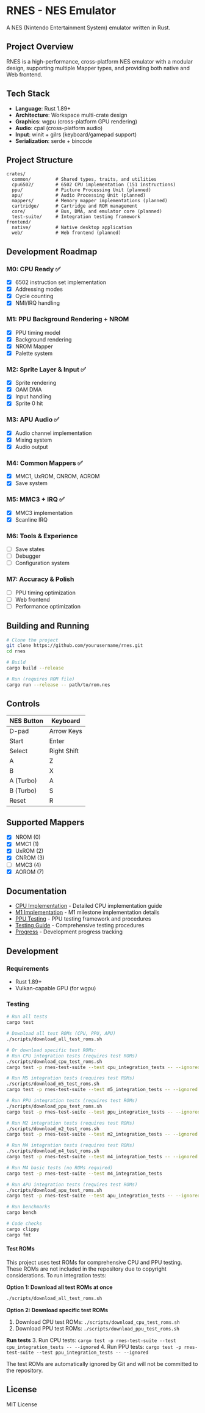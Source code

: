 # RNES - NES Emulator

A NES (Nintendo Entertainment System) emulator written in Rust.

## Project Overview

RNES is a high-performance, cross-platform NES emulator with a modular design, supporting multiple Mapper types, and providing both native and Web frontend.

## Tech Stack

- **Language**: Rust 1.89+
- **Architecture**: Workspace multi-crate design
- **Graphics**: wgpu (cross-platform GPU rendering)
- **Audio**: cpal (cross-platform audio)
- **Input**: winit + gilrs (keyboard/gamepad support)
- **Serialization**: serde + bincode

## Project Structure

```
crates/
  common/         # Shared types, traits, and utilities
  cpu6502/        # 6502 CPU implementation (151 instructions)
  ppu/            # Picture Processing Unit (planned)
  apu/            # Audio Processing Unit (planned)
  mappers/        # Memory mapper implementations (planned)
  cartridge/      # Cartridge and ROM management
  core/           # Bus, DMA, and emulator core (planned)
  test-suite/     # Integration testing framework
frontend/
  native/         # Native desktop application
  web/            # Web frontend (planned)
```

## Development Roadmap

### M0: CPU Ready ✅
- [x] 6502 instruction set implementation
- [x] Addressing modes
- [x] Cycle counting
- [x] NMI/IRQ handling

### M1: PPU Background Rendering + NROM
- [x] PPU timing model
- [x] Background rendering
- [x] NROM Mapper
- [x] Palette system

### M2: Sprite Layer & Input ✅
- [x] Sprite rendering
- [x] OAM DMA
- [x] Input handling
- [x] Sprite 0 hit

### M3: APU Audio ✅
- [x] Audio channel implementation
- [x] Mixing system
- [x] Audio output

### M4: Common Mappers ✅
- [x] MMC1, UxROM, CNROM, AOROM
- [x] Save system

### M5: MMC3 + IRQ ✅
- [x] MMC3 implementation
- [x] Scanline IRQ

### M6: Tools & Experience
- [ ] Save states
- [ ] Debugger
- [ ] Configuration system

### M7: Accuracy & Polish
- [ ] PPU timing optimization
- [ ] Web frontend
- [ ] Performance optimization

## Building and Running

```bash
# Clone the project
git clone https://github.com/yourusername/rnes.git
cd rnes

# Build
cargo build --release

# Run (requires ROM file)
cargo run --release -- path/to/rom.nes
```

## Controls

| NES Button | Keyboard |
|------------|----------|
| D-pad | Arrow Keys |
| Start | Enter |
| Select | Right Shift |
| A | Z |
| B | X |
| A (Turbo) | A |
| B (Turbo) | S |
| Reset | R |

## Supported Mappers

- [x] NROM (0)
- [x] MMC1 (1)
- [x] UxROM (2)
- [x] CNROM (3)
- [ ] MMC3 (4)
- [x] AOROM (7)

## Documentation

- [CPU Implementation](docs/CPU_IMPLEMENTATION.md) - Detailed CPU implementation guide
- [M1 Implementation](docs/M1_IMPLEMENTATION.md) - M1 milestone implementation details
- [PPU Testing](docs/PPU_TESTING.md) - PPU testing framework and procedures
- [Testing Guide](docs/TESTING_GUIDE.md) - Comprehensive testing procedures
- [Progress](docs/PROGRESS.md) - Development progress tracking

## Development

### Requirements

- Rust 1.89+
- Vulkan-capable GPU (for wgpu)

### Testing

```bash
# Run all tests
cargo test

# Download all test ROMs (CPU, PPU, APU)
./scripts/download_all_test_roms.sh

# Or download specific test ROMs:
# Run CPU integration tests (requires test ROMs)
./scripts/download_cpu_test_roms.sh
cargo test -p rnes-test-suite --test cpu_integration_tests -- --ignored

# Run M5 integration tests (requires test ROMs)
./scripts/download_m5_test_roms.sh
cargo test -p rnes-test-suite --test m5_integration_tests -- --ignored

# Run PPU integration tests (requires test ROMs)
./scripts/download_ppu_test_roms.sh
cargo test -p rnes-test-suite --test ppu_integration_tests -- --ignored

# Run M2 integration tests (requires test ROMs)
./scripts/download_m2_test_roms.sh
cargo test -p rnes-test-suite --test m2_integration_tests -- --ignored

# Run M4 integration tests (requires test ROMs)
./scripts/download_m4_test_roms.sh
cargo test -p rnes-test-suite --test m4_integration_tests -- --ignored

# Run M4 basic tests (no ROMs required)
cargo test -p rnes-test-suite --test m4_integration_tests

# Run APU integration tests (requires test ROMs)
./scripts/download_apu_test_roms.sh
cargo test -p rnes-test-suite --test apu_integration_tests -- --ignored

# Run benchmarks
cargo bench

# Code checks
cargo clippy
cargo fmt
```

#### Test ROMs

This project uses test ROMs for comprehensive CPU and PPU testing. These ROMs are not included in the repository due to copyright considerations. To run integration tests:

**Option 1: Download all test ROMs at once**
```bash
./scripts/download_all_test_roms.sh
```

**Option 2: Download specific test ROMs**
1. Download CPU test ROMs: `./scripts/download_cpu_test_roms.sh`
2. Download PPU test ROMs: `./scripts/download_ppu_test_roms.sh`

**Run tests**
3. Run CPU tests: `cargo test -p rnes-test-suite --test cpu_integration_tests -- --ignored`
4. Run PPU tests: `cargo test -p rnes-test-suite --test ppu_integration_tests -- --ignored`

The test ROMs are automatically ignored by Git and will not be committed to the repository.

## License

MIT License
